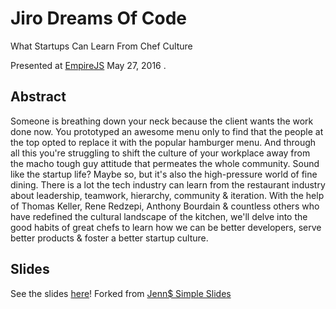 # Jiro Dreams Of Code
What Startups Can Learn From Chef Culture

Presented at [EmpireJS](http://2016.empirejs.org/) May 27, 2016 . 

## Abstract

Someone is breathing down your neck because the client wants the work done now. You prototyped an awesome menu only to find that the people at the top opted to replace it with the popular hamburger menu. And through all this you're struggling to shift the culture of your workplace away from the macho tough guy attitude that permeates the whole community. Sound like the startup life? Maybe so, but it's also the high-pressure world of fine dining. There is a lot the tech industry can learn from the restaurant industry about leadership, teamwork, hierarchy, community & iteration. With the help of Thomas Keller, Rene Redzepi, Anthony Bourdain & countless others who have redefined the cultural landscape of the kitchen, we'll delve into the good habits of great chefs to learn how we can be better developers, serve better products & foster a better startup culture.


## Slides

See the slides [here](http://patriciarealini.github.io/empirejs2016/)!
Forked from [Jenn$ Simple Slides](https://github.com/jennschiffer/simpleslides)
